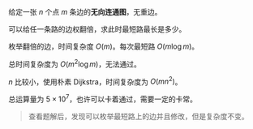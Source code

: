 给定一张 $n$ 个点 $m$ 条边的**无向连通图**，无重边。

可以给任一条路的边权翻倍，求此时最短路最长是多少。

枚举翻倍的边，时间复杂度 $O(m)$。每次最短路 $O(m\log m)$。

总时间复杂度为 $O(m^2\log m)$，无法通过。

$n$ 比较小，使用朴素 Dijkstra，时间复杂度为 $O(mn^2)$。

总运算量为 $5\times10^7$，也许可以卡着通过，需要一定的卡常。

> 查看题解后，发现可以枚举最短路上的边并且修改，但是复杂度不变。
